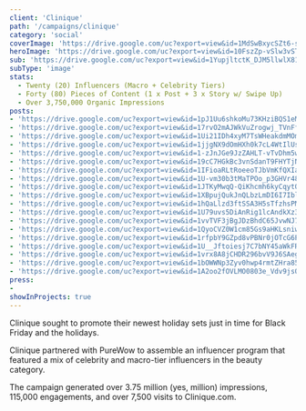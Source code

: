 ```yaml
---
client: 'Clinique'
path: '/campaigns/clinique'
category: 'social'
coverImage: 'https://drive.google.com/uc?export=view&id=1MdSwBxycSZt6-szhEoPNT_fBuLvp2Rjh'
heroImage: 'https://drive.google.com/uc?export=view&id=10FszZp-vSlw3vSTxrjBtm6FelfYvOCFj'
sub: 'https://drive.google.com/uc?export=view&id=1YupjltctK_DJM5llwlX81kfB1czH4aOQ'
subType: 'image'
stats:
  - Twenty (20) Influencers (Macro + Celebrity Tiers)
  - Forty (80) Pieces of Content (1 x Post + 3 x Story w/ Swipe Up)
  - Over 3,750,000 Organic Impressions
posts:
- 'https://drive.google.com/uc?export=view&id=1pJ1Uu6shkoMu73KHziBQS1eMpLikvem8'
- 'https://drive.google.com/uc?export=view&id=17rvO2mAJWkVuZrogwj_TVnFfGjznYz7d'
- 'https://drive.google.com/uc?export=view&id=1Ui21IDh4xyM7TsWHeakdmMOm7xVSWAsu'
- 'https://drive.google.com/uc?export=view&id=1jjgNX9dOmHXh0k7cL4WtIlUsSAy0UY-C'
- 'https://drive.google.com/uc?export=view&id=1-zJnJGe9JzZAHLT-vTvDhm5w58m9uHYR'
- 'https://drive.google.com/uc?export=view&id=19cC7HGkBc3vnSdanT9FHYTjNTUHm84OB'
- 'https://drive.google.com/uc?export=view&id=1IFioaRLtRoeeoTJbVmKfQXIaEK9S-Fc3'
- 'https://drive.google.com/uc?export=view&id=1U-vm30b3tMaTPOo_p3GHVr48XpvwguM6'
- 'https://drive.google.com/uc?export=view&id=1JTKyMwqQ-QiKhcmh6kyCqytQ-bGXaB-7'
- 'https://drive.google.com/uc?export=view&id=1XBpujQukJnQLbzLmDI6I7IblZJ3GXnxA'
- 'https://drive.google.com/uc?export=view&id=1hQaLlzd3ftSSA3H5sTfzhsPM7aVh_y5l'
- 'https://drive.google.com/uc?export=view&id=1U79uvs5DiAnRig1lcAndkXz3RRZNcTmi'
- 'https://drive.google.com/uc?export=view&id=1vvTVF3jBgJDzBhdC65JvwNJ7_DThH3dB'
- 'https://drive.google.com/uc?export=view&id=1QyoCVZ0W1cm85Gs9aHKLsniwpOETmYTz'
- 'https://drive.google.com/uc?export=view&id=1rfpbY9GZpd8vPBNr0jOTcG6PLqRxYwYZ'
- 'https://drive.google.com/uc?export=view&id=1U__Jftoiesj7C7bNY45aWkFRTu2cblEZ'
- 'https://drive.google.com/uc?export=view&id=1vrx8A8jCHDR296bvV9J6SAegSXGsrGYm'
- 'https://drive.google.com/uc?export=view&id=1bOWWNp3Zyv0hwp4rmtZHra852JHKMIA6'
- 'https://drive.google.com/uc?export=view&id=1A2oo2fOVLMO0803e_Vdv9jsQVKJbGayg'
press:
- 
showInProjects: true
---
```

  
Clinique sought to promote their newest holiday sets just in time for Black Friday and the holidays.

Clinique partnered with PureWow to assemble an influencer program that featured a mix of celebrity and macro-tier influencers in the beauty category.

The campaign generated over 3.75 million (yes, million) impressions, 115,000 engagements, and over 7,500 visits to Clinique.com.